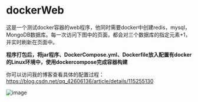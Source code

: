# dockerWeb
这是一个测试docker容器的web程序，他同时需要docker中创建redis，mysql，MongoDB数据库。每一次访问下图中的页面，都会对三个数据库的指定元素+1，并实时刷新在页面中。

**程序打包后，将jar程序、DockerCompose.yml、Dockerfile放入配置有docker的Linux环境中，使用dockercompose完成容器构建**

你可以访问我的博客查看具体的配置过程：https://blog.csdn.net/qq_42606136/article/details/115255130

![image](https://user-images.githubusercontent.com/72113963/167095037-ecf2a391-8a00-4560-a84f-48f2b47d8e18.png)
